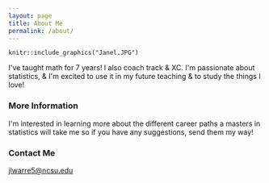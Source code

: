 ```yaml
---
layout: page
title: About Me
permalink: /about/
---
```

```{r figurename, echo=FALSE, out.width = '90%'}
knitr::include_graphics("Janel.JPG")
```
I've taught math for 7 years! I also coach track & XC. I'm passionate about statistics, & I'm excited to use it in my future teaching & to study the things I love!

### More Information

I'm interested in learning more about the different career paths a masters in statistics will take me so if you have any suggestions, send them my way!

### Contact Me

[jlwarre5@ncsu.edu](mailto:jlwarre5@ncsu.edu)
